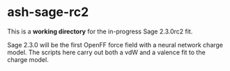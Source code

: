 # ash-sage-rc2

This is a **working directory** for the in-progress Sage 2.3.0rc2 fit.

Sage 2.3.0 will be the first OpenFF force field with a neural network charge model.
The scripts here carry out both a vdW and a valence fit to the charge model.
